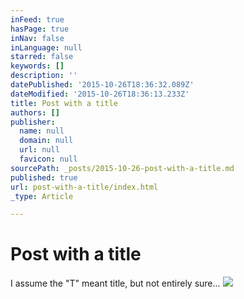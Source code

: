 ```yaml
---
inFeed: true
hasPage: true
inNav: false
inLanguage: null
starred: false
keywords: []
description: ''
datePublished: '2015-10-26T18:36:32.089Z'
dateModified: '2015-10-26T18:36:13.233Z'
title: Post with a title
authors: []
publisher:
  name: null
  domain: null
  url: null
  favicon: null
sourcePath: _posts/2015-10-26-post-with-a-title.md
published: true
url: post-with-a-title/index.html
_type: Article

---
```

# Post with a title

I assume the "T" meant title, but not entirely sure...
![](https://the-grid-user-content.s3-us-west-2.amazonaws.com/f61a6bd8-246c-4c16-8620-bddcb0a18dd7.png)